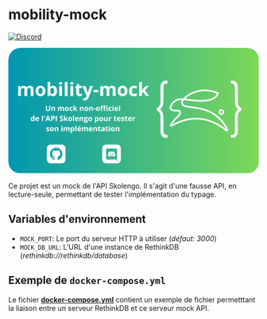# mobility-mock

[![Discord](https://img.shields.io/discord/1095829734211977276?label=Discord&style=flat-square)](https://discord.gg/9u69mxsFT6)

<p align="center">
  <img src="https://github.com/The-Rabbit-Team/.github/blob/master/banners/mobility-mock.png?raw=true" />
</p>

Ce projet est un mock de l'API Skolengo. Il s'agit d'une fausse API, en lecture-seule, permettant de tester l'implémentation du typage.

## Variables d'environnement
* `MOCK_PORT`: Le port du serveur HTTP à utiliser (*défaut: 3000*)
* `MOCK_DB_URL`: L'URL d'une instance de RethinkDB (*rethinkdb://rethinkdb/database*)

## Exemple de `docker-compose.yml`
Le fichier **[docker-compose.yml](./docker-compose.yml)** contient un exemple de fichier permetttant la liaison entre un serveur RethinkDB et ce serveur mock API.
